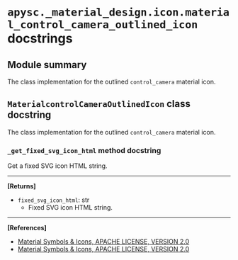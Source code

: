 # `apysc._material_design.icon.material_control_camera_outlined_icon` docstrings

## Module summary

The class implementation for the outlined `control_camera` material icon.

## `MaterialcontrolCameraOutlinedIcon` class docstring

The class implementation for the outlined `control_camera` material icon.

### `_get_fixed_svg_icon_html` method docstring

Get a fixed SVG icon HTML string.<hr>

**[Returns]**

- `fixed_svg_icon_html`: str
  - Fixed SVG icon HTML string.

<hr>

**[References]**

- [Material Symbols & Icons, APACHE LICENSE, VERSION 2.0](https://fonts.google.com/icons?icon.size=24&icon.color=%23e8eaed)
- [Material Symbols & Icons, APACHE LICENSE, VERSION 2.0](https://www.apache.org/licenses/LICENSE-2.0.html)